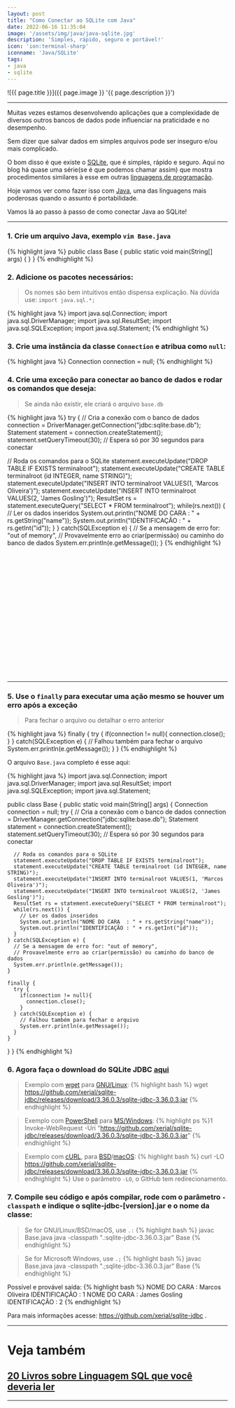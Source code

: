 ```yaml
---
layout: post
title: "Como Conectar ao SQLite com Java"
date: 2022-06-16 11:35:04
image: '/assets/img/java/java-sqlite.jpg'
description: 'Simples, rápido, seguro e portável!'
icon: 'ion:terminal-sharp'
iconname: 'Java/SQLite'
tags:
- java
- sqlite
---
```


![{{ page.title }}]({{ page.image }} '{{ page.description }}')

---

Muitas vezes estamos desenvolvendo aplicações que a complexidade de diversos outros bancos de dados pode influenciar na praticidade e no desempenho.

Sem dizer que salvar dados em simples arquivos pode ser inseguro e/ou mais complicado.

O bom disso é que existe o [SQLite](https://terminalroot.com.br/tags#sqlite), que é simples, rápido e seguro. Aqui no blog há quase uma série(se é que podemos chamar assim) que mostra procedimentos similares à esse em outras [linguagens de programação](https://terminalroot.com.br/tags#programacao).

Hoje vamos ver como fazer isso com [Java](https://terminalroot.com.br/tags#java), uma das linguagens mais poderosas quando o assunto é portabilidade.

Vamos lá ao passo à passo de como conectar Java ao SQLite!

---

### 1. Crie um arquivo Java, exemplo `vim Base.java`

{% highlight java %}
public class Base {
  public static void main(String[] args) {
  }
}
{% endhighlight %}

### 2. Adicione os pacotes necessários:
> Os nomes são bem intuitivos então dispensa explicação. Na dúvida use: `import java.sql.*;`

{% highlight java %}
import java.sql.Connection;
import java.sql.DriverManager;
import java.sql.ResultSet;
import java.sql.SQLException;
import java.sql.Statement;
{% endhighlight %}

### 3. Crie uma instância da classe `Connection` e atribua como `null`:

{% highlight java %}
Connection connection = null;
{% endhighlight %}

### 4. Crie uma exceção para conectar ao banco de dados e rodar os comandos que deseja:
> Se ainda não existir, ele criará o arquivo `base.db`

{% highlight java %}
try {
  // Cria a conexão com o banco de dados
  connection = DriverManager.getConnection("jdbc:sqlite:base.db");
  Statement statement = connection.createStatement();
  statement.setQueryTimeout(30);  // Espera só por 30 segundos para conectar

  // Roda os comandos para o SQLite
  statement.executeUpdate("DROP TABLE IF EXISTS terminalroot");
  statement.executeUpdate("CREATE TABLE terminalroot (id INTEGER, name STRING)");
  statement.executeUpdate("INSERT INTO terminalroot VALUES(1, 'Marcos Oliveira')");
  statement.executeUpdate("INSERT INTO terminalroot VALUES(2, 'James Gosling')");
  ResultSet rs = statement.executeQuery("SELECT * FROM terminalroot");
  while(rs.next()) {
    // Ler os dados inseridos
    System.out.println("NOME DO CARA  : " + rs.getString("name"));
    System.out.println("IDENTIFICAÇÃO : " + rs.getInt("id"));
  }
} catch(SQLException e) {
  // Se a mensagem de erro for: "out of memory",
  // Provavelmente erro ao criar(permissão) ou caminho do banco de dados
  System.err.println(e.getMessage());
}
{% endhighlight %}


<!-- SQUARE - GAMES ROOT -->
<script async src="//pagead2.googlesyndication.com/pagead/js/adsbygoogle.js"></script>
<ins class="adsbygoogle"
style="display:inline-block;width:336px;height:280px"
data-ad-client="ca-pub-2838251107855362"
data-ad-slot="5351066970"></ins>
<script>
(adsbygoogle = window.adsbygoogle || []).push({});
</script>

---

### 5. Use o `finally` para executar uma ação mesmo se houver um erro após a exceção
> Para fechar o arquivo ou detalhar o erro anterior

{% highlight java %}
finally {
  try {
    if(connection != null){
      connection.close();
    }
  } catch(SQLException e) {
    // Falhou também para fechar o arquivo
    System.err.println(e.getMessage());
  }
}
{% endhighlight %}

O arquivo `Base.java` completo é esse aqui:

{% highlight java %}
import java.sql.Connection;
import java.sql.DriverManager;
import java.sql.ResultSet;
import java.sql.SQLException;
import java.sql.Statement;

public class Base {
  public static void main(String[] args) {
    Connection connection = null;
    try {
      // Cria a conexão com o banco de dados
      connection = DriverManager.getConnection("jdbc:sqlite:base.db");
      Statement statement = connection.createStatement();
      statement.setQueryTimeout(30);  // Espera só por 30 segundos para conectar

      // Roda os comandos para o SQLite
      statement.executeUpdate("DROP TABLE IF EXISTS terminalroot");
      statement.executeUpdate("CREATE TABLE terminalroot (id INTEGER, name STRING)");
      statement.executeUpdate("INSERT INTO terminalroot VALUES(1, 'Marcos Oliveira')");
      statement.executeUpdate("INSERT INTO terminalroot VALUES(2, 'James Gosling')");
      ResultSet rs = statement.executeQuery("SELECT * FROM terminalroot");
      while(rs.next()) {
        // Ler os dados inseridos
        System.out.println("NOME DO CARA  : " + rs.getString("name"));
        System.out.println("IDENTIFICAÇÃO : " + rs.getInt("id"));
      }
    } catch(SQLException e) {
      // Se a mensagem de erro for: "out of memory",
      // Provavelmente erro ao criar(permissão) ou caminho do banco de dados
      System.err.println(e.getMessage());
    }

    finally {
      try {
        if(connection != null){
          connection.close();
        }
      } catch(SQLException e) {
        // Falhou também para fechar o arquivo
        System.err.println(e.getMessage());
      }
    }

  }
}
{% endhighlight %}

### 6. Agora faça o download do SQLite JDBC [aqui](https://github.com/xerial/sqlite-jdbc/releases)

> Exemplo com [wget](https://terminalroot.com.br/2019/05/aprenda-a-explorar-o-comando-wget.html) para [GNU/Linux](https://terminalroot.com.br/tags#gnu):
{% highlight bash %}
wget https://github.com/xerial/sqlite-jdbc/releases/download/3.36.0.3/sqlite-jdbc-3.36.0.3.jar
{% endhighlight %}

> Exemplo com [PowerShell](https://terminalroot.com.br/2021/12/como-instalar-powershell-no-ubuntu-e-primeiros-passos.html) para [MS/Windows](https://terminalroot.com.br/tags#windows):
{% highlight ps %}1
Invoke-WebRequest -Uri "https://github.com/xerial/sqlite-jdbc/releases/download/3.36.0.3/sqlite-jdbc-3.36.0.3.jar"
{% endhighlight %}
<!--https://lazyadmin.nl/powershell/download-file-powershell/-->

> Exemplo com [cURL](https://terminalroot.com.br/2019/10/12-dicas-para-voce-usar-o-comando-curl-como-um-ninja.html), para [BSD](https://terminalroot.com.br/tags#bsd)/[macOS](https://terminalroot.com.br/tags#macos):
{% highlight bash %}
curl -LO https://github.com/xerial/sqlite-jdbc/releases/download/3.36.0.3/sqlite-jdbc-3.36.0.3.jar
{% endhighlight %}
> Use o parâmetro `-LO`, o GitHub tem redirecionamento.

### 7. Compile seu código e após compilar, rode com o parâmetro `-classpath` e indique o **sqlite-jdbc-[version].jar** e o nome da classe:

> Se for GNU/Linux/BSD/macOS, use `.:`
{% highlight bash %}
javac Base.java
java -classpath ".:sqlite-jdbc-3.36.0.3.jar" Base
{% endhighlight %}

> Se for Microsoft Windows, use `.;`
{% highlight bash %}
javac Base.java
java -classpath ".;sqlite-jdbc-3.36.0.3.jar" Base
{% endhighlight %}

Possível e provável saída:
{% highlight bash %}
NOME DO CARA  : Marcos Oliveira
IDENTIFICAÇÃO : 1
NOME DO CARA  : James Gosling
IDENTIFICAÇÃO : 2
{% endhighlight %}

Para mais informações acesse: <https://github.com/xerial/sqlite-jdbc> .

---

# Veja também 
## [20 Livros sobre Linguagem SQL que você deveria ler](https://terminalroot.com.br/2023/05/20-livros-sobre-linguagem-sql-que-voce-deveria-ler.html)

---



